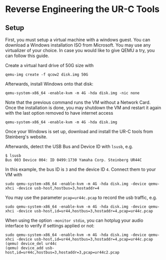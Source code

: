 # Reverse Engineering the UR-C Tools

## Setup

First, you must setup a virtual machine with a windows guest.
You can download a Windows installation ISO from Microsoft.
You may use any virtualizer of your choice. In case you would
like to give QEMU a try, you can follow this guide.

Create a virtual hard drive of 50G size with

```
qemu-img create -f qcow2 disk.img 50G
```

Afterwards, install Windows onto that disk:

```
qemu-system-x86_64 -enable-kvm -m 4G -hda disk.img -nic none
```

Note that the previous command runs the VM without a Network Card.
Once the installation is done, you may shutdown the VM and restart
it again with the last option removed to have internet access

```
qemu-system-x86_64 -enable-kvm -m 4G -hda disk.img

```

Once your Windows is set up, download and install the UR-C tools
from Steinberg's website.

Afterwards, detect the USB Bus and Device ID with `lsusb`, e.g.

```
$ lsusb
Bus 003 Device 004: ID 0499:1730 Yamaha Corp. Steinberg UR44C
```

In this example, the bus ID is `3` and the device ID `4`. Connect
them to your VM with

```
sudo qemu-system-x86_64 -enable-kvm -m 4G -hda disk.img -device qemu-xhci -device usb-host,hostbus=3,hostaddr=4
```

You may use the parameter `pcap=ur44c.pcap` to record the usb traffic, e.g.

```
sudo qemu-system-x86_64 -enable-kvm -m 4G -hda disk.img -device qemu-xhci -device usb-host,id=ur44,hostbus=3,hostaddr=4,pcap=ur44c.pcap
```

When using the option `-monitor stdio`, you can hotplug your audio interface to verify if settings applied or not:

```
sudo qemu-system-x86_64 -enable-kvm -m 4G -hda disk.img -device qemu-xhci -device usb-host,id=ur44,hostbus=3,hostaddr=4,pcap=ur44c.pcap
(qemu) device_del ur44c
(qemu) device_add usb-host,id=ur44c,hostbus=3,hostaddr=3,pcap=ur44c2.pcap
```


